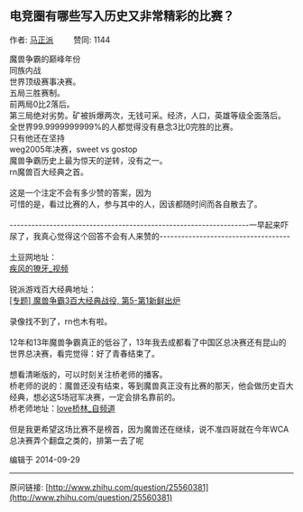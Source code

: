 ## 电竞圈有哪些写入历史又非常精彩的比赛？

作者: [马正派](http://www.zhihu.com/people/ma-zheng-pai)&nbsp;&nbsp;&nbsp;&nbsp;&nbsp;&nbsp;&nbsp;&nbsp; 赞同: 1144


魔兽争霸的巅峰年份<br>同族内战<br>世界顶级赛事决赛。<br>五局三胜赛制。<br>前两局0比2落后。<br>第三局绝对劣势。矿被拆爆两次，无钱可采。经济，人口，英雄等级全面落后。<br>全世界99.9999999999%的人都觉得没有悬念3比0完胜的比赛。<br>只有他还在坚持<br>weg2005年决赛，sweet vs gostop<br>魔兽争霸历史上最为惊天的逆转，没有之一。<br>rn魔兽百大经典之首。<br><br>这是一个注定不会有多少赞的答案，因为<br>可惜的是，看过比赛的人，参与其中的人，因该都随时间而各自散去了。<br><br>------------------------------------------------------------------一早起来吓尿了，我真心觉得这个回答不会有人来赞的------------------------------------<br><br>土豆网地址：<br><a href="http://www.tudou.com/home/udichiamru/item" class=" wrap external" target="_blank" rel="nofollow noreferrer">疾风的獠牙_视频<i class="icon-external"></i></a><br><br>锐派游戏百大经典地址：<br><a href="http://war3.replays.net/news/page/20140911/1910850.html" class=" wrap external" target="_blank" rel="nofollow noreferrer">[专题] 魔兽争霸3百大经典战役, 第5-第1新鲜出炉<i class="icon-external"></i></a><br><br>录像找不到了，rn也木有啦。<br><br>12年和13年魔兽争霸真正的低谷了，13年我去成都看了中国区总决赛还有昆山的世界总决赛，看完觉得：好了青春结束了。<br><br>想看清晰版的，可以时刻关注桥老师的播客。<br>桥老师的说的：魔兽还没有结束，等到魔兽真正没有比赛的那天，他会做历史百大经典，想必这5场冠军决赛，一定会排名靠前的。<br>桥老师地址：<a href="http://v.tudou.com/loveqiaolin/" class=" wrap external" target="_blank" rel="nofollow noreferrer">love桥林_自频道<i class="icon-external"></i></a><br><br>但是我更希望这场比赛不是榜首，因为魔兽还在继续，说不准四哥就在今年WCA总决赛弄个翻盘之类的，排第一去了呢



编辑于 2014-09-29



---
原问链接: [http://www.zhihu.com/question/25560381](http://www.zhihu.com/question/25560381)